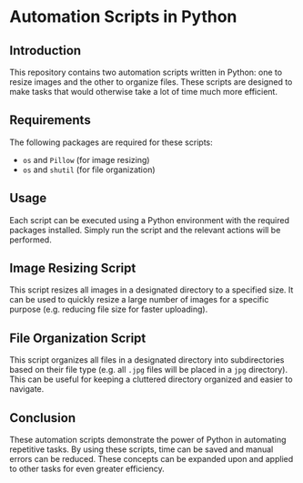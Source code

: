 # Automation Scripts in Python

## Introduction
This repository contains two automation scripts written in Python: one to resize images and the other to organize files. These scripts are designed to make tasks that would otherwise take a lot of time much more efficient.

## Requirements
The following packages are required for these scripts:
- `os` and `Pillow` (for image resizing)
- `os` and `shutil`  (for file organization)

## Usage
Each script can be executed using a Python environment with the required packages installed. Simply run the script and the relevant actions will be performed.

## Image Resizing Script
This script resizes all images in a designated directory to a specified size. It can be used to quickly resize a large number of images for a specific purpose (e.g. reducing file size for faster uploading).

## File Organization Script
This script organizes all files in a designated directory into subdirectories based on their file type (e.g. all `.jpg` files will be placed in a `jpg` directory). This can be useful for keeping a cluttered directory organized and easier to navigate.

## Conclusion
These automation scripts demonstrate the power of Python in automating repetitive tasks. By using these scripts, time can be saved and manual errors can be reduced. These concepts can be expanded upon and applied to other tasks for even greater efficiency.
